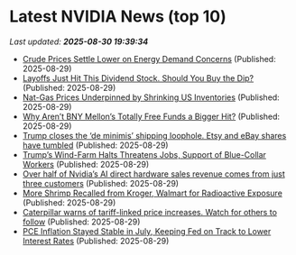 # Latest NVIDIA News (top 10)
_Last updated: **2025-08-30 19:39:34**_

- [Crude Prices Settle Lower on Energy Demand Concerns](https://biztoc.com/x/c8bf57e4aa287605) (Published: 2025-08-29)
- [Layoffs Just Hit This Dividend Stock. Should You Buy the Dip?](https://biztoc.com/x/1e1b1bf4c3ef12fa) (Published: 2025-08-29)
- [Nat-Gas Prices Underpinned by Shrinking US Inventories](https://biztoc.com/x/3a68d91418bda714) (Published: 2025-08-29)
- [Why Aren’t BNY Mellon’s Totally Free Funds a Bigger Hit?](https://biztoc.com/x/3c167dcb4395cdc0) (Published: 2025-08-29)
- [Trump closes the ‘de minimis’ shipping loophole. Etsy and eBay shares have tumbled](https://biztoc.com/x/057774529af8aad6) (Published: 2025-08-29)
- [Trump’s Wind-Farm Halts Threatens Jobs, Support of Blue-Collar Workers](https://biztoc.com/x/d77e1889df4d1d7f) (Published: 2025-08-29)
- [Over half of Nvidia’s AI direct hardware sales revenue comes from just three customers](https://biztoc.com/x/8ba66df9a31dff0b) (Published: 2025-08-29)
- [More Shrimp Recalled from Kroger, Walmart for Radioactive Exposure](https://biztoc.com/x/452244648b495be4) (Published: 2025-08-29)
- [Caterpillar warns of tariff-linked price increases. Watch for others to follow](https://biztoc.com/x/ea41c085bb628923) (Published: 2025-08-29)
- [PCE Inflation Stayed Stable in July, Keeping Fed on Track to Lower Interest Rates](https://biztoc.com/x/269003e139eb3fce) (Published: 2025-08-29)

